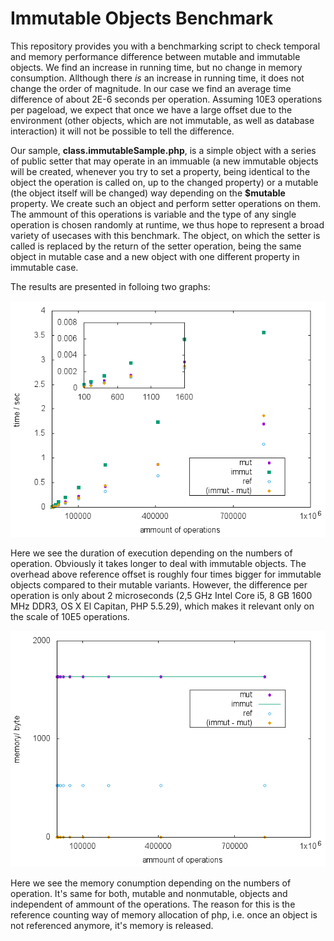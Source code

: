 # Immutable Objects Benchmark

This repository provides you with a benchmarking script to check temporal and memory performance difference between mutable and immutable objects. We find an increase in running time, but no change in memory consumption. Allthough there _is_ an increase in running time, it does not change the order of magnitude. In our case we find an average time difference of about 2E-6 seconds per operation. Assuming 10E3 operations per pageload, we expect that once we have a large offset due to the environment (other objects, which are not immutable, as well as database interaction) it will not be possible to tell the difference.

Our sample, **class.immutableSample.php**, is a simple object with a series of public setter that may operate in an immuable (a new immutable objects will be created, whenever you try to set a property, being identical to the object the operation is called on, up to the changed property) or a mutable (the object itself will be changed) way depending on the **$mutable** property. We create such an object and perform setter operations on them. The ammount of this operations is variable and the type of any single operation is chosen randomly at runtime, we thus hope to represent a broad variety of usecases with this benchmark. The object, on which the setter is called is replaced by the return of the setter operation, being the same object in mutable case and a new object with one different property in immutable case.

The results are presented in folloing two graphs:

![graph of temporal performance](result_t.png "graph of temporal performance")

Here we see the duration of execution depending on the numbers of operation. Obviously it takes longer to deal with immutable objects. The overhead above reference offset is roughly four times bigger for immutable objects compared to their mutable variants. However, the difference per operation is only about 2 microseconds (2,5 GHz Intel Core i5, 8 GB 1600 MHz DDR3, OS X El Capitan, PHP 5.5.29), which makes it relevant only on the scale of 10E5 operations.

![graph of memory consumption](result_m.png "graph of memory consumption")

Here we see the memory conumption depending on the numbers of operation. It's same for both, mutable and nonmutable, objects and independent of ammount of the operations. The reason for this is the reference counting way of memory allocation of php, i.e. once an object is not referenced anymore, it's memory is released.

